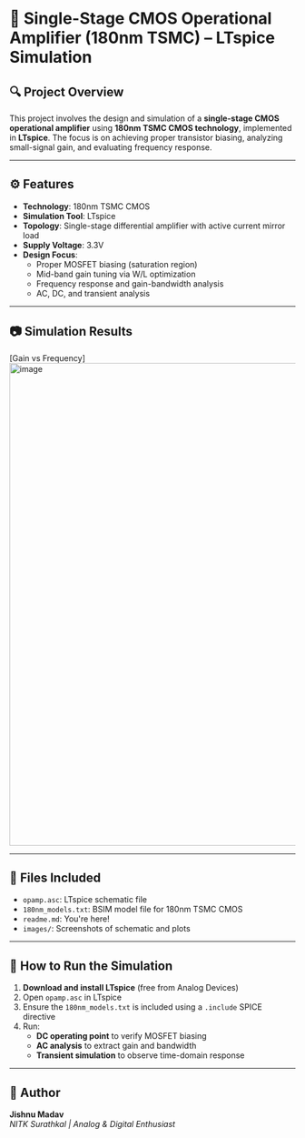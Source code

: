 # 📐 Single-Stage CMOS Operational Amplifier (180nm TSMC) – LTspice Simulation

## 🔍 Project Overview
This project involves the design and simulation of a **single-stage CMOS operational amplifier** using **180nm TSMC CMOS technology**, implemented in **LTspice**. The focus is on achieving proper transistor biasing, analyzing small-signal gain, and evaluating frequency response.

---

## ⚙️ Features

- **Technology**: 180nm TSMC CMOS
- **Simulation Tool**: LTspice
- **Topology**: Single-stage differential amplifier with active current mirror load
- **Supply Voltage**: 3.3V
- **Design Focus**:
  - Proper MOSFET biasing (saturation region)
  - Mid-band gain tuning via W/L optimization
  - Frequency response and gain-bandwidth analysis
  - AC, DC, and transient analysis

---

## 📷 Simulation Results

[Gain vs Frequency] 
<img width="1915" height="849" alt="image" src="https://github.com/user-attachments/assets/44eee902-b1e9-45c8-80f8-0a0fc46d0f57" />

---

## 🧩 Files Included

- `opamp.asc`: LTspice schematic file
- `180nm_models.txt`: BSIM model file for 180nm TSMC CMOS
- `readme.md`: You're here!
- `images/`: Screenshots of schematic and plots

---

## 🧪 How to Run the Simulation

1. **Download and install LTspice** (free from Analog Devices)
2. Open `opamp.asc` in LTspice
3. Ensure the `180nm_models.txt` is included using a `.include` SPICE directive
4. Run:
   - **DC operating point** to verify MOSFET biasing
   - **AC analysis** to extract gain and bandwidth
   - **Transient simulation** to observe time-domain response

---

## 👤 Author

**Jishnu Madav**  
_NITK Surathkal | Analog & Digital Enthusiast_  
